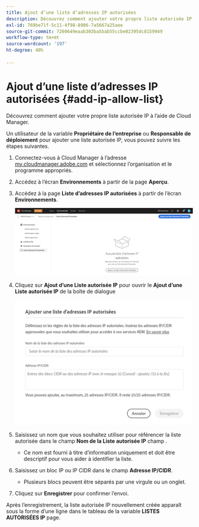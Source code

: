 ```yaml
---
title: Ajout d’une liste d’adresses IP autorisées
description: Découvrez comment ajouter votre propre liste autorisée IP à l’aide de Cloud Manager.
exl-id: 769be71f-5c11-4f98-8906-7a5667a25aee
source-git-commit: 7260649eaab303ba5bab55ccbe02395dc8159949
workflow-type: tm+mt
source-wordcount: '197'
ht-degree: 40%

---
```



# Ajout d’une liste d’adresses IP autorisées {#add-ip-allow-list}

Découvrez comment ajouter votre propre liste autorisée IP à l’aide de Cloud Manager.

Un utilisateur de la variable **Propriétaire de l’entreprise** ou **Responsable de déploiement** pour ajouter une liste autorisée IP, vous pouvez suivre les étapes suivantes.

1. Connectez-vous à Cloud Manager à l’adresse [my.cloudmanager.adobe.com](https://my.cloudmanager.adobe.com/) et sélectionnez l’organisation et le programme appropriés.

1. Accédez à l’écran **Environnements** à partir de la page **Aperçu**.

1. Accédez à la page **Liste d’adresses IP autorisées** à partir de l’écran **Environnements**.

   ![Option de liste d’adresses IP autorisées dans le panneau latéral](/help/implementing/cloud-manager/assets/ip-allow-list/ip-allow-list-create.png)

1. Cliquez sur **Ajout d’une Liste autorisée IP** pour ouvrir le **Ajout d’une Liste autorisée IP** de la boîte de dialogue

   ![Boîte de dialogue Ajouter une Liste autorisée IP](/help/implementing/cloud-manager/assets/ip-allow-list/ip-allow-list-create02.png)

1. Saisissez un nom que vous souhaitez utiliser pour référencer la liste autorisée dans le champ **Nom de la Liste autorisée IP** champ .

   * Ce nom est fourni à titre d’information uniquement et doit être descriptif pour vous aider à identifier la liste.

1. Saisissez un bloc IP ou IP CIDR dans le champ **Adresse IP/CIDR**.

   * Plusieurs blocs peuvent être séparés par une virgule ou un onglet.

1. Cliquez sur **Enregistrer** pour confirmer l’envoi.

Après l’enregistrement, la liste autorisée IP nouvellement créée apparaît sous la forme d’une ligne dans le tableau de la variable **LISTES AUTORISÉES IP** page.
